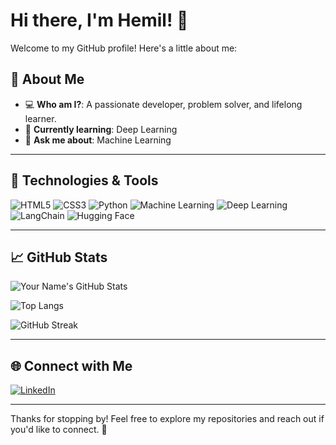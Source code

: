 # Hi there, I'm Hemil! 👋

Welcome to my GitHub profile! Here's a little about me:

## 🌟 About Me

- 💻 **Who am I?**: A passionate developer, problem solver, and lifelong learner.
- 🌱 **Currently learning**: Deep Learning
- 💬 **Ask me about**: Machine Learning

---

## 🔧 Technologies & Tools

![HTML5](https://img.shields.io/badge/-HTML5-E34F26?style=flat-square&logo=html5&logoColor=white) ![CSS3](https://img.shields.io/badge/-CSS3-1572B6?style=flat-square&logo=css3) 
![Python](https://img.shields.io/badge/-Python-3776AB?style=flat-square&logo=python&logoColor=white) 
![Machine Learning](https://img.shields.io/badge/-Machine%20Learning-102230?style=flat-square&logo=scikit-learn&logoColor=white) ![Deep Learning](https://img.shields.io/badge/-Deep%20Learning-764ABC?style=flat-square&logo=tensorflow&logoColor=white)
![LangChain](https://img.shields.io/badge/-LangChain-00A67E?style=flat-square&logo=langchain&logoColor=white) ![Hugging Face](https://img.shields.io/badge/-Hugging%20Face-FFD21F?style=flat-square&logo=huggingface&logoColor=black)


---

## 📈 GitHub Stats

![Your Name's GitHub Stats](https://github-readme-stats.vercel.app/api?username=Hemil-Sagar&show_icons=true&theme=radical)

![Top Langs](https://github-readme-stats.vercel.app/api/top-langs/?username=Hemil-Sagar&layout=compact&theme=radical)

![GitHub Streak](https://github-readme-streak-stats.herokuapp.com/?user=Hemil-Sagar&theme=radical)

---


## 🌐 Connect with Me

[![LinkedIn](https://img.shields.io/badge/-LinkedIn-0077B5?style=flat-square&logo=linkedin&logoColor=white)]([https://www.linkedin.com/in/hemil-sagar-bbb608261/])

---

Thanks for stopping by! Feel free to explore my repositories and reach out if you'd like to connect. 🚀
